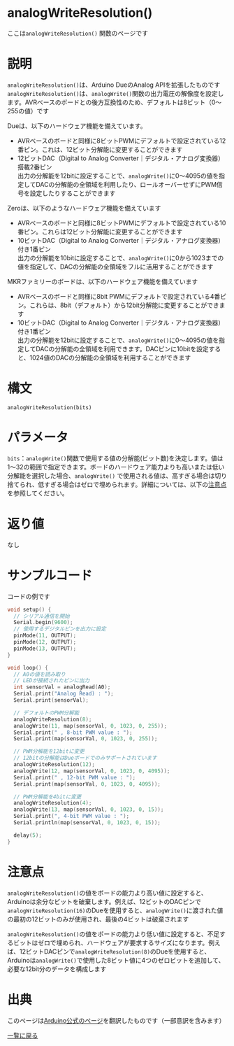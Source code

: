 # analogWriteResolution()

ここは`analogWriteResolution()` 関数のページです

# 説明

`analogWriteResolution()`は、Arduino DueのAnalog APIを拡張したものです  
`analogWriteResolution()`は、`analogWrite()`関数の出力電圧の解像度を設定します。AVRベースのボードとの後方互換性のため、デフォルトは8ビット（0〜255の値）です  

Dueは、以下のハードウェア機能を備えています。
- AVRベースのボードと同様に8ビットPWMにデフォルトで設定されている12番ピン。これは、12ビット分解能に変更することができます
- 12ビットDAC（Digital to Analog Converter｜デジタル・アナログ変換器）搭載2番ピン  
出力の分解能を12bitに設定することで、`analogWrite()`に0～4095の値を指定してDACの分解能の全領域を利用したり、ロールオーバーせずにPWM信号を設定したりすることができます

Zeroは、以下のようなハードウェア機能を備えています
- AVRベースのボードと同様に8ビットPWMにデフォルトで設定されている10番ピン。これらは12ビット分解能に変更することができます
- 10ビットDAC（Digital to Analog Converter｜デジタル・アナログ変換器）付き1番ピン  
出力の分解能を10bitに設定することで、`analogWrite()`に0から1023までの値を指定して、DACの分解能の全領域をフルに活用することができます

MKRファミリーのボードは、以下のハードウェア機能を備えています
- AVRベースのボードと同様に8bit PWMにデフォルトで設定されている4番ピン。これらは、8bit（デフォルト）から12bit分解能に変更することができます
- 10ビットDAC（Digital to Analog Converter｜デジタル・アナログ変換器）付き1番ピン  
出力の分解能を12bitに設定することで、`analogWrite()`に0～4095の値を指定してDACの分解能の全領域を利用できます。DACピンに10bitを設定すると、1024値のDACの分解能の全領域を利用することができます

# 構文

`analogWriteResolution(bits)`

# パラメータ

`bits`：`analogWrite()`関数で使用する値の分解能(ビット数)を決定します。値は1〜32の範囲で指定できます。ボードのハードウェア能力よりも高いまたは低い分解能を選択した場合、`analogWrite()` で使用される値は、高すぎる場合は切り捨てられ、低すぎる場合はゼロで埋められます。詳細については、以下の[注意点](#注意点)を参照してください。

# 返り値

なし

# サンプルコード

コードの例です

```cpp
void setup() {
  // シリアル通信を開始
  Serial.begin(9600);
  // 使用するデジタルピンを出力に設定
  pinMode(11, OUTPUT);
  pinMode(12, OUTPUT);
  pinMode(13, OUTPUT);
}

void loop() {
  // A0の値を読み取り
  // LEDが接続されたピンに出力
  int sensorVal = analogRead(A0);
  Serial.print("Analog Read) : ");
  Serial.print(sensorVal);

  // デフォルトのPWM分解能
  analogWriteResolution(8);
  analogWrite(11, map(sensorVal, 0, 1023, 0, 255));
  Serial.print(" , 8-bit PWM value : ");
  Serial.print(map(sensorVal, 0, 1023, 0, 255));

  // PWM分解能を12bitに変更
  // 12bitの分解能はDueボードでのみサポートされています
  analogWriteResolution(12);
  analogWrite(12, map(sensorVal, 0, 1023, 0, 4095));
  Serial.print(" , 12-bit PWM value : ");
  Serial.print(map(sensorVal, 0, 1023, 0, 4095));

  // PWM分解能を4bitに変更
  analogWriteResolution(4);
  analogWrite(13, map(sensorVal, 0, 1023, 0, 15));
  Serial.print(", 4-bit PWM value : ");
  Serial.println(map(sensorVal, 0, 1023, 0, 15));

  delay(5);
}
```

# 注意点

`analogWriteResolution()`の値をボードの能力より高い値に設定すると、Arduinoは余分なビットを破棄します。例えば、12ビットのDACピンで`analogWriteResolution(16)`のDueを使用すると、`analogWrite()`に渡された値の最初の12ビットのみが使用され、最後の4ビットは破棄されます

`analogWriteResolution()`の値をボードの能力より低い値に設定すると、不足するビットはゼロで埋められ、ハードウェアが要求するサイズになります。例えば、12ビットDACピンで`analogWriteResolution(8)`のDueを使用すると、Arduinoは`analogWrite()`で使用した8ビット値に4つのゼロビットを追加して、必要な12bit分のデータを構成します


# 出典

このページは[Arduino公式のページ](https://www.arduino.cc/reference/en/language/functions/zero-due-mkr-family/analogwriteresolution/)を翻訳したものです（一部意訳を含みます）

[一覧に戻る](https://docs.nchlab.net/Arduino/ref/)  
